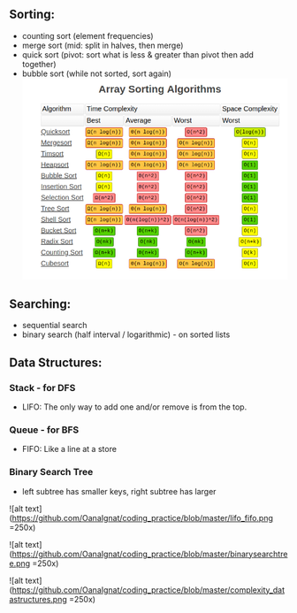 ## Sorting: 
- counting sort (element frequencies)
- merge sort (mid: split in halves, then merge)
- quick sort (pivot: sort what is less & greater than pivot then add together)
- bubble sort (while not sorted, sort again)
![alt text](https://github.com/OanaIgnat/coding_practice/blob/master/complexity_sorting.png)


## Searching:
- sequential search 
- binary search (half interval / logarithmic) - on sorted lists

## Data Structures:
### Stack - for DFS
 - LIFO: The only way to add one and/or remove is from the top.
### Queue - for BFS
 - FIFO: Like a line at a store 
### Binary Search Tree
 - left subtree has smaller keys, right subtree has larger

![alt text](https://github.com/OanaIgnat/coding_practice/blob/master/lifo_fifo.png =250x)

![alt text](https://github.com/OanaIgnat/coding_practice/blob/master/binarysearchtree.png =250x)

![alt text](https://github.com/OanaIgnat/coding_practice/blob/master/complexity_datastructures.png =250x)
